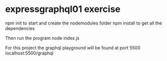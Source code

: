 # expressgraphql01 exercise

npm init to start and create the nodemodules folder
npm install to get all the dependencies

Then run the program
node index.js

For this project the graphql playground will be found at port 5500
localhost:5500/graphql
